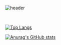 ![header](https://capsule-render.vercel.app/api?type=wave&color=auto&height=300&section=header&text=capsule%20render&fontSize=90)

<br>

[![Top Langs](https://github-readme-stats.vercel.app/api/top-langs/?username=choongnyeong6215)](https://github.com/anuraghazra/github-readme-stats)

[![Anurag's GitHub stats](https://github-readme-stats.vercel.app/api?username=choongnyeong6215)](https://github.com/anuraghazra/github-readme-stats)
